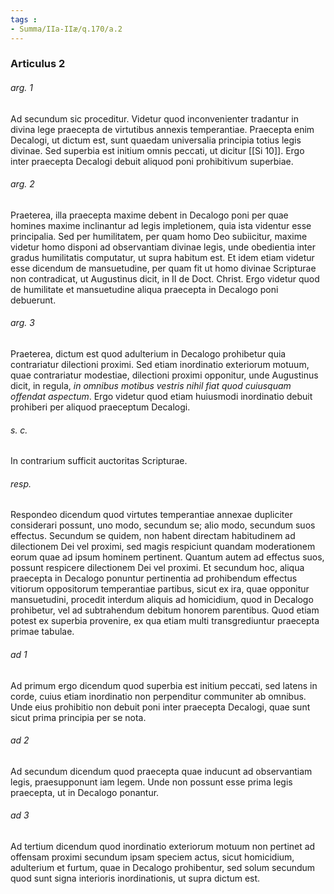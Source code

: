 ```yaml
---
tags : 
- Summa/IIa-IIæ/q.170/a.2
---
```


### Articulus 2

###### arg. 1
Ad secundum sic proceditur. Videtur quod inconvenienter tradantur in divina lege praecepta de virtutibus annexis temperantiae. Praecepta enim Decalogi, ut dictum est, sunt quaedam universalia principia totius legis divinae. Sed superbia est initium omnis peccati, ut dicitur [[Si 10]]. Ergo inter praecepta Decalogi debuit aliquod poni prohibitivum superbiae.

###### arg. 2
Praeterea, illa praecepta maxime debent in Decalogo poni per quae homines maxime inclinantur ad legis impletionem, quia ista videntur esse principalia. Sed per humilitatem, per quam homo Deo subiicitur, maxime videtur homo disponi ad observantiam divinae legis, unde obedientia inter gradus humilitatis computatur, ut supra habitum est. Et idem etiam videtur esse dicendum de mansuetudine, per quam fit ut homo divinae Scripturae non contradicat, ut Augustinus dicit, in II de Doct. Christ. Ergo videtur quod de humilitate et mansuetudine aliqua praecepta in Decalogo poni debuerunt.

###### arg. 3
Praeterea, dictum est quod adulterium in Decalogo prohibetur quia contrariatur dilectioni proximi. Sed etiam inordinatio exteriorum motuum, quae contrariatur modestiae, dilectioni proximi opponitur, unde Augustinus dicit, in regula, *in omnibus motibus vestris nihil fiat quod cuiusquam offendat aspectum*. Ergo videtur quod etiam huiusmodi inordinatio debuit prohiberi per aliquod praeceptum Decalogi.

###### s. c.
In contrarium sufficit auctoritas Scripturae.

###### resp.
Respondeo dicendum quod virtutes temperantiae annexae dupliciter considerari possunt, uno modo, secundum se; alio modo, secundum suos effectus. Secundum se quidem, non habent directam habitudinem ad dilectionem Dei vel proximi, sed magis respiciunt quandam moderationem eorum quae ad ipsum hominem pertinent. Quantum autem ad effectus suos, possunt respicere dilectionem Dei vel proximi. Et secundum hoc, aliqua praecepta in Decalogo ponuntur pertinentia ad prohibendum effectus vitiorum oppositorum temperantiae partibus, sicut ex ira, quae opponitur mansuetudini, procedit interdum aliquis ad homicidium, quod in Decalogo prohibetur, vel ad subtrahendum debitum honorem parentibus. Quod etiam potest ex superbia provenire, ex qua etiam multi transgrediuntur praecepta primae tabulae.

###### ad 1
Ad primum ergo dicendum quod superbia est initium peccati, sed latens in corde, cuius etiam inordinatio non perpenditur communiter ab omnibus. Unde eius prohibitio non debuit poni inter praecepta Decalogi, quae sunt sicut prima principia per se nota.

###### ad 2
Ad secundum dicendum quod praecepta quae inducunt ad observantiam legis, praesupponunt iam legem. Unde non possunt esse prima legis praecepta, ut in Decalogo ponantur.

###### ad 3
Ad tertium dicendum quod inordinatio exteriorum motuum non pertinet ad offensam proximi secundum ipsam speciem actus, sicut homicidium, adulterium et furtum, quae in Decalogo prohibentur, sed solum secundum quod sunt signa interioris inordinationis, ut supra dictum est.

